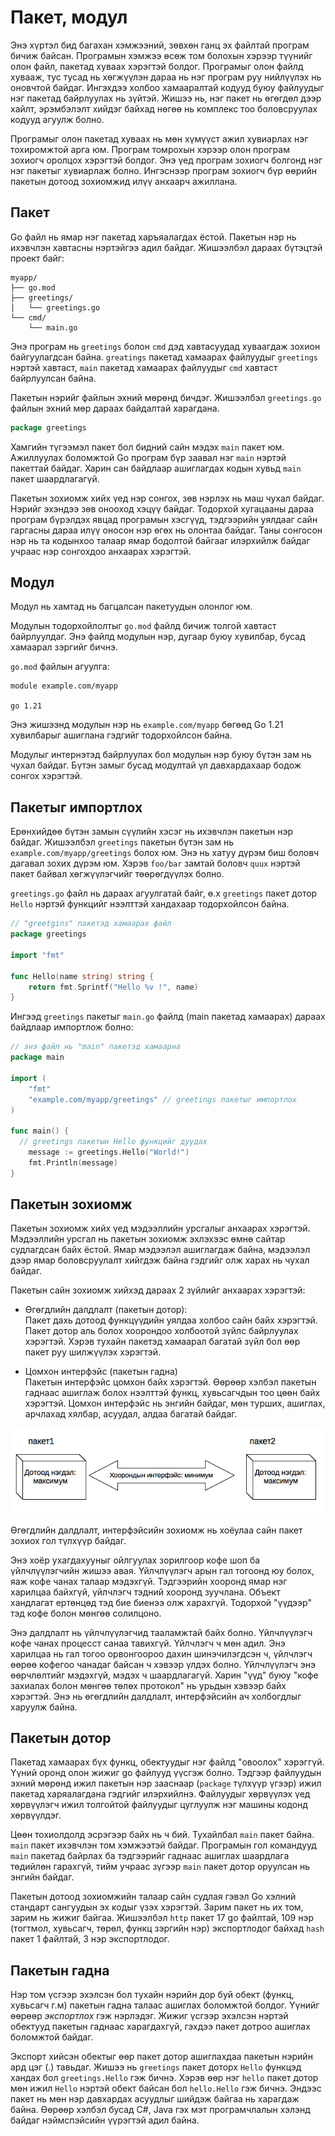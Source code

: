 # Пакет, модул

Энэ хүртэл бид багахан хэмжээний, зөвхөн ганц эх файлтай програм бичиж байсан. Програмын хэмжээ өсөж том болохын хэрээр түүнийг олон файл, пакетад хуваах хэрэгтэй болдог. Програмыг олон файлд хувааж, тус тусад нь хөгжүүлэн дараа нь нэг програм руу нийлүүлэх нь оновчтой байдаг. Ингэхдээ холбоо хамааралтай кодууд буюу файлуудыг нэг пакетад байрлуулах нь зүйтэй. Жишээ нь, нэг пакет нь өгөгдөл дээр хайлт, эрэмбэлэлт хийдэг байхад нөгөө нь комплекс тоо боловсруулах кодууд агуулж болно.

Програмыг олон пакетад хуваах нь мөн хүмүүст ажил хувиарлах нэг тохиромжтой арга юм. Програм томрохын хэрээр олон програм зохиогч оролцох хэрэгтэй болдог. Энэ үед програм зохиогч болгонд нэг нэг пакетыг хувиарлаж болно. Ингэснээр програм зохиогч бүр өөрийн пакетын дотоод зохиомжид илүү анхаарч ажиллана.

## Пакет

Go файл нь ямар нэг пакетад харъяалагдах ёстой. Пакетын нэр нь ихэвчлэн хавтасны нэртэйгээ адил байдаг. Жишээлбэл дараах бүтэцтэй проект байг:

```plaintext
myapp/
├── go.mod
├── greetings/
│   └── greetings.go
└── cmd/
    └── main.go
```

Энэ програм нь `greetings` болон `cmd` дэд хавтасуудад хуваагдаж зохион байгуулагдсан байна. `greatings` пакетад хамаарах файлуудыг `greetings` нэртэй хавтаст, `main` пакетад хамаарах файлуудыг `cmd` хавтаст байрлуулсан байна. 

Пакетын нэрийг файлын эхний мөрөнд бичдэг. Жишээлбэл `greetings.go` файлын эхний мөр дараах байдалтай харагдана.

```go
package greetings
```

Хамгийн түгээмэл пакет бол бидний сайн мэдэх `main` пакет юм. Ажиллуулах боломжтой Go програм бүр заавал нэг `main` нэртэй пакеттай байдаг. Харин сан байдлаар ашиглагдах кодын хувьд `main` пакет шаардлагагүй.

Пакетын зохиомж хийх үед нэр сонгох, зөв нэрлэх нь маш чухал байдаг. Нэрийг эхэндээ зөв онооход хэцүү байдаг. Тодорхой хугацааны дараа програм бүрэлдэх явцад програмын хэсгүүд, тэдгээрийн уялдааг сайн гаргасны дараа илүү оносон нэр өгөх нь олонтаа байдаг. Таны сонгосон нэр нь та кодынхоо талаар ямар бодолтой байгааг илэрхийлж байдаг учраас нэр сонгохдоо анхаарах хэрэгтэй.

## Модул

Модул нь хамтад нь багцалсан пакетуудын олонлог юм. 

Модулын тодорхойлолтыг `go.mod` файлд бичиж толгой хавтаст байрлуулдаг. Энэ файлд модулын нэр, дугаар буюу хувилбар, бусад хамаарал зэргийг бичнэ.

`go.mod` файлын агуулга:
```plaintext
module example.com/myapp

go 1.21
```

Энэ жишээнд модулын нэр нь `example.com/myapp` бөгөөд Go 1.21 хувилбарыг ашиглана гэдгийг тодорхойлсон байна. 

Модулыг интернэтэд байрлуулах бол модулын нэр буюу бүтэн зам нь чухал байдаг. Бүтэн замыг бусад модултай үл давхардахаар бодож сонгох хэрэгтэй. 

## Пакетыг импортлох

Ерөнхийдөө бүтэн замын сүүлийн хэсэг нь ихэвчлэн пакетын нэр байдаг. Жишээлбэл `greetings` пакетын бүтэн зам нь `example.com/myapp/greetings` болох юм. Энэ нь хатуу дүрэм биш боловч дагавал зохих дүрэм юм. Хэрэв `foo/bar` замтай боловч `quux` нэртэй пакет байвал хөгжүүлэгчийг төөрөгдүүлэх болно.

`greetings.go` файл нь дараах агуулгатай байг,  ө.х `greetings` пакет дотор `Hello` нэртэй функцийг нээлттэй хандахаар тодорхойлсон байна.

```go
// "greetgins" пакетэд хамаарах файл
package greetings

import "fmt"

func Hello(name string) string {
    return fmt.Sprintf("Hello %v !", name)
}
```

Ингээд `greetings` пакетыг `main.go` файлд (main пакетад хамаарах) дараах байдлаар импортлож болно:

```go
// энэ файл нь "main" пакетэд хамаарна
package main

import (
	"fmt"
	"example.com/myapp/greetings" // greetings пакетыг импортлох
)

func main() {
  // greetings пакетын Hello функцийг дуудах
	message := greetings.Hello("World!")
	fmt.Println(message)
}
```

## Пакетын зохиомж

Пакетын зохиомж хийх үед мэдээллийн урсгалыг анхаарах хэрэгтэй. Мэдээллийн урсгал нь пакетын зохиомж эхлэхээс өмнө сайтар судлагдсан байх ёстой. Ямар мэдээлэл ашиглагдаж байна, мэдээлэл дээр ямар боловсруулалт хийгдэж байна гэдгийг олж харах нь чухал байдаг.

Пакетын сайн зохиомж хийхэд дараах 2 зүйлийг анхаарах хэрэгтэй:

* Өгөгдлийн далдлалт (пакетын дотор):  
  Пакет дахь дотоод функцүүдийн уялдаа холбоо сайн байх хэрэгтэй. Пакет дотор аль болох хоорондоо холбоотой зүйлс байрлуулах хэрэгтэй. Хэрэв тухайн пакетэд хамаарал багатай зүйл бол өөр пакет руу шилжүүлэх хэрэгтэй.

* Цомхон интерфэйс (пакетын гадна)  
  Пакетын интерфэйс цомхон байх хэрэгтэй. Өөрөөр хэлбэл пакетын гаднаас ашиглаж болох нээлттэй функц, хувьсагчдын тоо цөөн байх хэрэгтэй. Цомхон интерфэйс нь энгийн байдаг, мөн турших, ашиглах, арчлахад хялбар, асуудал, алдаа багатай байдаг.

![](res/packet.png)

Өгөгдлийн далдлалт, интерфэйсийн зохиомж нь хоёулаа сайн пакет зохиох гол түлхүүр байдаг.

Энэ хоёр ухагдахууныг ойлгуулах зорилгоор кофе шоп ба үйлчлүүлэгчийн жишээ авая. Үйлчлүүлэгч арын гал тогоонд юу болох, яаж кофе чанах талаар мэдэхгүй. Тэдгээрийн хооронд ямар нэг харилцаа байхгүй, үйлчлэгч тэдний хооронд зуучлана. Объект хандлагат ертөнцөд тэд бие биенээ олж харахгүй. Тодорхой "үүдээр" тэд кофе болон мөнгөө солилцоно.

Энэ далдлалт нь үйлчлүүлэгчид тааламжтай байх болно. Үйлчлүүлэгч кофе чанах процесст санаа тавихгүй. Үйлчлэгч ч мөн адил. Энэ харилцаа нь гал тогоо орвонгоороо дахин шинэчилэгдсэн ч, үйлчлэгч өөрөө кофегоо чанадаг байсан ч хэвээр үлдэх болно. Үйлчлүүлэгч энэ өөрчлөлтийг мэдэхгүй, мэдэх ч шаардлагагүй. Харин "үүд" буюу "кофе захиалах болон мөнгөө төлөх протокол" нь урьдын хэвээр байх хэрэгтэй. Энэ нь өгөгдлийн далдлалт, интерфэйсийн ач холбогдлыг харуулж байна.

## Пакетын дотор

Пакетад хамаарах бүх функц, обектуудыг нэг файлд "овоолох" хэрэггүй. Үүний оронд олон жижиг go файлууд үүсгэж болно. Тэдгээр файлуудын эхний мөрөнд ижил пакетын нэр зааснаар (`package` түлхүүр үгээр) ижил пакетад харяалагдана гэдгийг илэрхийлнэ. Файлуудыг хөрвүүлэх үед хөрвүүлэгч ижил толгойтой файлуудыг цуглуулж нэг машины кодонд хөрвүүлдэг.

Цөөн тохиолдолд эсрэгээр байх нь ч бий. Тухайлбал `main` пакет байна. `main` пакет ихэвчлэн том хэмжээтэй байдаг. Програмын гол командууд `main` пакетад байрлах ба тэдгээрийг гаднаас ашиглах шаардлага төдийлөн гарахгүй, тийм учраас зүгээр `main` пакет дотор оруулсан нь энгийн байдаг.

Пакетын дотоод зохиомжийн талаар сайн судлая гэвэл Go хэлний стандарт сангуудын эх кодыг үзэх хэрэгтэй. Зарим пакет нь их том, зарим нь жижиг байгаа. Жишээлбэл `http` пакет 17 go файлтай, 109 нэр (тогтмол, хувьсагч, төрөл, функц зэргийн нэр) экспортлодог байхад `hash` пакет 1 файлтай, 3 нэр экспортлодог.

## Пакетын гадна

Нэр том үсгээр эхэлсэн бол тухайн нэрийн дор буй обект (функц, хувьсагч г.м) пакетын гадна талаас ашиглах боломжтой болдог. Үүнийг өөрөөр _экспортлох_ гэж нэрлэдэг. Жижиг үсгээр эхэлсэн нэртэй обектууд пакетын гаднаас харагдахгүй, гэхдээ пакет дотроо ашиглах боломжтой байдаг.

Экспорт хийсэн обектыг өөр пакет дотор ашиглахдаа пакетын нэрийн ард цэг (.) тавьдаг. Жишээ нь `greetings` пакет доторх `Hello` функцэд хандах бол `greetings.Hello` гэж бичнэ. Хэрэв өөр нэг `hello` пакет дотор мөн ижил `Hello` нэртэй обект байсан бол `hello.Hello` гэж бичнэ. Эндээс пакет нь мөн нэр давхардах асуудлыг шийдэж байгаа нь харагдаж байна. Өөрөөр хэлбэл бусад C\#, Java гэх мэт програмчлалын хэлэнд байдаг нэймспэйсийн үүрэгтэй адил байна.